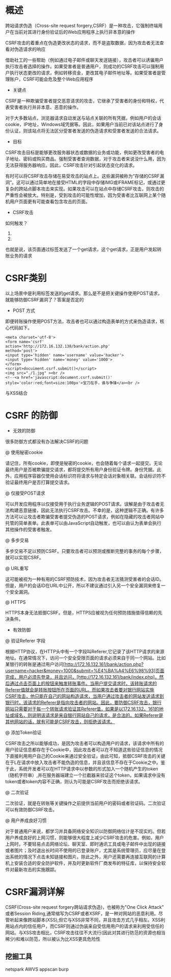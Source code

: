 # 概述

跨站请求伪造（Cross-site request forgery,CSRF）是一种攻击，它强制终端用户在当前对其进行身份验证后的Web应用程序上执行非本意的操作

CSRF攻击的着重点在伪造更改状态的请求，而不是盗取数据，因为攻击者无法查看对伪造请求的响应

借助社工的一些帮助（例如通过电子邮件或聊天发送链接），攻击者可以诱骗用户执行攻击者选择的操作。如果受害者是普通用户，则成功的CSRF攻击可以强制用户执行状态更改的请求，例如转移资金，更改其电子邮件地址等。如果受害者是管理账户，CSRF可能会危及整个Web应用程序

- 关键点

CSRF是一种欺骗受害者提交恶意请求的攻击，它继承了受害者的身份和特权，代表受害者执行并非本意、恶意的操作。

对于大多数站点，浏览器请求自动发送与站点关联的所有凭据，例如用户的会话cookie，IP地址，Windows域凭据等。因此，如果用户当前已对该站点进行了身份认证，则该站点将无法区分受害者发送的伪造请求和受害者发送的合法请求。

- 目标

CSRF攻击目标是能够更改服务器状态或数据的业务或功能，例如更改受害者的电子地址、密码或购买商品。强制受害者查询数据，对于攻击者来说没什么用，因为无法获得服务器响应。因此，CSRF攻击针对引起状态变化的请求。

有时可以将CSRF攻击存储在易受攻击的站点上。这些漏洞被称为“存储的CSRF漏洞”。这可以通过简单地在接受HTML的字段中存储IMG或IFRAME标记，或通过更复杂的跨站点脚本攻击来实现。如果攻击可以在站点中存储CSRF攻击，则攻击的严重性会被放大。特别是，受到攻击的可能性增加，因为受害者比互联网上某个随机用户页面更有可能查看包含攻击的页面。

- CSRF攻击

如何触发？

1. <a href="转账连接"></a>
2. <img src="">

也就是说，该页面通过<img>标签发送了一个get请求，这个get请求，正是用户发起转账业务的请求

# CSRF类别

以上场景中是利用<img>标签发送的get请求。那么是不是把关键操作使用POST请求，就能够防御CSRF漏洞了？答案是否定的

- POST 方式

即便转账操作使用POST方法，攻击者也可以通过构造表单的方式来伪造请求，核心代码如下。

```
<meta charset='utf-8'>
<form name='csrf'
action='http://172.16.132.138/bank/action.php'
method='post'>
<input type='hidden' name='username' value='hacker'>
<input type='hidden' name='money' value='1000'>
</form>
<script>docuiment.csrf.submit()</script>
<img src="./1.jpg" ><br />
<!--<a href='javascript:document.csrf.submit()' style='color:red;font=size:100px'>宝刀在手，谁与争锋</a><br />
```

与XSS结合

# CSRF 的防御

- 无效的防御

很多防御方式都没有办法解决CSRF的问题

@ 使用秘密cookie

请记住，所有cookie，即使是秘密的cookie，也会随着每个请求一起提交。无论最终用户是否被欺骗提交请求，都将提交所有用户身份验证令牌。身份凭据。此外，应用程序容器仅使用会话标识符将请求与特定会话对象相关联。会话标识符不验证最终用户是否打算提交请求。

@ 仅接受POST请求

可以开发应用程序以仅接受用于执行业务逻辑的POST请求。误解是由于攻击者无法构建恶意链接，因此无法执行CSRF攻击。不幸的是，这种逻辑不正确。有许多方法可以让攻击者欺骗受害者提交伪造的POST请求，例如在隐藏的攻击者网站中托管的简单表单。此表单可以由JavaScript自动触发，也可以由认为表单会执行其他操作的受害者触发。


@ 多步交易

多步交易不足以预防CSRF。只要攻击者可以预测或推断完整的事务的每个步骤，就可以实现CSRF。

@ URL重写

这可能被视为一种有用的CSRF预防技术，因为攻击者无法猜测受害者的会话ID。但是，用户的会话ID在URL中公开，所以不建议通过引入另一个安全漏洞来修复一个安全漏洞。

@ HTTPS

HTTPS本身无法抵御CSRF。但是，HTTPS应被视为任何预防措施值得信赖的先决条件。

- 有效防御

@ 验证Referer 字段

根据HTTP协议，在HTTP头中有一个字段叫Referer,它记录了该HTTP请求的来源地址。在通常情况下，访问一个安全受限页面的请求必须来自于同一个网站。比如某银行的转账是通过用户访问[http://172.16.132.161/bank/action.php?username=hacker&money=1000&submit=%E4%BA%A4%E6%98%93]页面完成，用户必须先登录，并且访问，[http://172.16.132.161/bank/index.php]，然后通过点击页面上的按钮来触发转账事件。当用户提交请求时，该转账请求的Referer值就会是转账按钮所在页面的URL。而如果攻击者要对银行网站实施CSRF攻击，他只能在自己的网站构造请求，当用户通过攻击者的网站发送请求到银行时，该请求的Referer是指向攻击者的网站。因此，要防御CSRF攻击，银行网站只需要对于每一个转账请求验证其Referer值，如果是以172.16.132。161的地址或域名，则说明该请求是来自银行网站自己的请求，是合法的。如果Referer是其他网站的话，就有可能是CSRF攻击，则拒绝该请求。

@ 添加Token验证

CSRF攻击之所以能够成功，是因为攻击者可以构造用户的请求，该请求中所有的用户验证信息都存在于Cookie中，因此攻击者可以在不知道这些验证信息的情况下直接利用用户自己的Cookie来通过安全验证，由此可知，抵御CSRF攻击的关键在于L在请求中放入攻击者不能伪造的信息，并且该信息不存在于Cookie之中。鉴于此，系统开发者可以在HTTP请求中以参数的形式加入一个随机产生的token（随机字符串）,并在服务器端建立一个拦截器来验证这个token，如果请求中没有token或者token内容不正确，则认为可能是CSRF攻击而拒绝该请求。

@ 二次验证

二次验证，就是在转账等关键操作之前提供当前用户的密码或者验证码。二次验证可以有效防御CSRF攻击。

@ 用户养成良好习惯

对于普通用户来说，都学习并具备网络安全知识以防御网络估计是不现实的。但若用户养成良好的上网习惯，则能够很大程度上减少CSRF攻击的危害。例如，用户上网时，不要轻易点击网络论坛、聊天室、即时通讯工具或电子邮件中出现的链接或者图片；及时退出长时间不使用的已登录账户，尤其是系统管理员，应尽量在登出系统的情况下点击未知链接和图片。除此之外，用户还需要再连接互联网的计算机上安装合适的安全防护软件，并及时更新软件厂商发布的特征库，以保持安全软件对最新攻击的实施跟踪。

# CSRF漏洞详解

CSRF(Cross-site request forgery跨站请求伪造)，也被称为"One Click Attack" 或者Session Riding,通常缩写为CSRF或者XSRF，是一种对网站的恶意利用。尽管听起来像跨站脚本(XSS),但它与XSS非常不同，并且攻击方式几乎相左。XSS利用站点内的信任用户，而CSRF则通过伪装来自受信用用户的请求来利用受信任的网站。与XSS攻击相比，CSRF攻击往往不大流行(因此对其进行防范的资源也相当稀少)和难以防范，所以被认为比XSS更具危险性

## 挖掘工具

netspark
AWVS
appscan
burp

